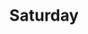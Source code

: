---
IMPORTANT: WHEN A VALUE CONTAINS A COLON FOLLOWED BY A SPACE, YOU MUST USE &#58;

layout: sermon
title: Saturday

sermon: Money Matters
speaker: Pastor Harold Kim
scripture: 1 Timothy 6:6-10, 17-19
sermonNumber: 1
series: Retreat
---